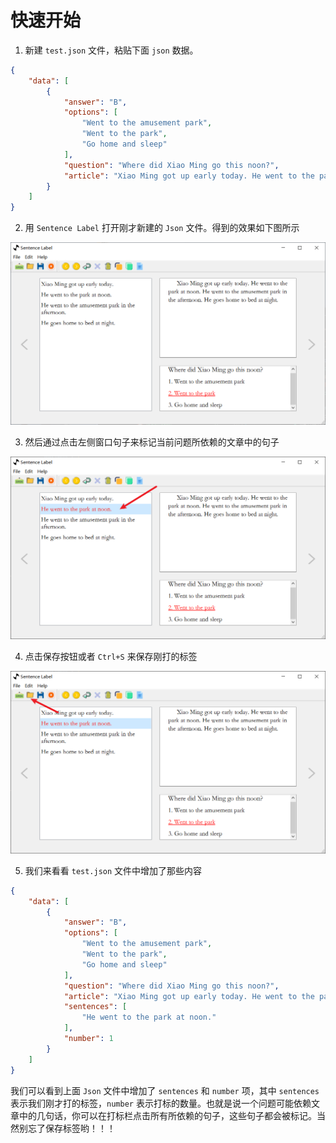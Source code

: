 # 快速开始

1. 新建 `test.json` 文件，粘贴下面 `json` 数据。

```json
{
    "data": [
        {
            "answer": "B",
            "options": [
                "Went to the amusement park",
                "Went to the park",
                "Go home and sleep"
            ],
            "question": "Where did Xiao Ming go this noon?",
            "article": "Xiao Ming got up early today. He went to the park at noon. He went to the amusement park in the afternoon. He goes home to bed at night."
        }
    ]
}
```

2. 用 `Sentence Label` 打开刚才新建的 `Json` 文件。得到的效果如下图所示

![Test](images/windows.png)

3. 然后通过点击左侧窗口句子来标记当前问题所依赖的文章中的句子

![Label](images/label.png)

4. 点击保存按钮或者 `Ctrl+S` 来保存刚打的标签
   
![Save Label](images/save-label.png)

5. 我们来看看 `test.json` 文件中增加了那些内容
   
```json
{
    "data": [
        {
            "answer": "B",
            "options": [
                "Went to the amusement park",
                "Went to the park",
                "Go home and sleep"
            ],
            "question": "Where did Xiao Ming go this noon?",
            "article": "Xiao Ming got up early today. He went to the park at noon. He went to the amusement park in the afternoon. He goes home to bed at night.",
            "sentences": [
                "He went to the park at noon."
            ],
            "number": 1
        }
    ]
}
```

我们可以看到上面 `Json` 文件中增加了 `sentences` 和 `number` 项，其中 `sentences` 表示我们刚才打的标签，`number` 表示打标的数量。也就是说一个问题可能依赖文章中的几句话，你可以在打标栏点击所有所依赖的句子，这些句子都会被标记。当然别忘了保存标签哟！！！